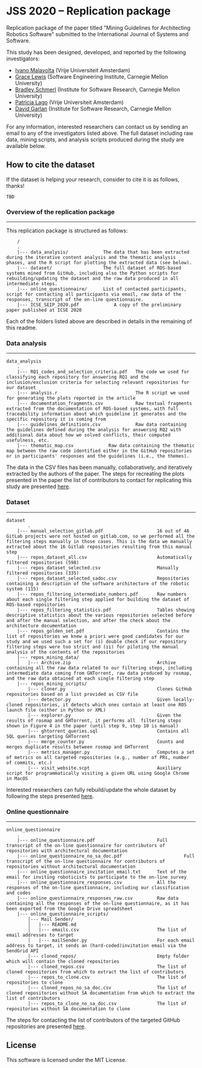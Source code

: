 # JSS 2020 – Replication package

Replication package of the paper titled "Mining Guidelines for Architecting Robotics Software" submitted to the International Journal of Systems and Software.

This study has been designed, developed, and reported by the following investigators:

- [Ivano Malavolta](https://www.ivanomalavolta.com) (Vrije Universiteit Amsterdam)
- [Grace Lewis](https://resources.sei.cmu.edu/library/author.cfm?authorID=4347) (Software Engineering Institute, Carnegie Mellon University)
- [Bradley Schmerl](http://www.cs.cmu.edu/~schmerl/) (Institute for Software Research, Carnegie Mellon University)
- [Patricia Lago](https://www.cs.vu.nl/~patricia/Patricia_Lago/Home.html) (Vrije Universiteit Amsterdam)
- [David Garlan](https://www.cs.cmu.edu/~garlan/) (Institute for Software Research, Carnegie Mellon University)

For any information, interested researchers can contact us by sending an email to any of the investigators listed above.
The full dataset including raw data, mining scripts, and analysis scripts produced during the study are available below.

## How to cite the dataset
If the dataset is helping your research, consider to cite it is as follows, thanks!

```
TBD
```

### Overview of the replication package
---

This replication package is structured as follows:

```
    /
    .
    |--- data_analysis/       		The data that has been extracted during the iterative content analysis and the thematic analysis phases, and the R script for plotting the extracted data (see below).
    |--- dataset/             		The full dataset of ROS-based systems mined from GitHub, including also the Python scripts for rebuilding/updating the dataset and the raw data produced in all intermediate steps.
    |--- online_questionnaire/   	List of contacted participants, script for contacting all participants via email, raw data of the responses, transcript of the on-line questionnaire.
    |--- ICSE_SEIP_2020.pdf             A copy of the preliminary paper published at ICSE 2020
```

Each of the folders listed above are described in details in the remaining of this readme.

### Data analysis
---
```
data_analysis
    .
    |--- RQ1_codes_and_selection_criteria.pdf   The code we used for classifying each repository for answering RQ1 and the inclusion/exclusion criteria for selecting relevant repositories for our dataset    
    |--- analysis.r                             The R script we used for generating the plots reported in the article
    |--- documentation_fragments.csv            Raw textual fragments extracted from the documentation of ROS-based systems, with full traceability information about which guideline it generates and the specific repository it is coming from
    |--- guidelines_definitions.csv             Raw data containing the guidelines defined during the analysis for answering RQ2 with additional data about how we solved conflicts, their computed usefulness, etc.
    |--- thematic_map.csv             Raw data containing the thematic map between the raw code identified either in the GitHub repositories or in participants' responses and the guidelines (i.e., the themes).
```
The data in the CSV files has been manually, collaboratively, and iteratively extracted by the authors of the paper. The steps for recreating the plots presented in the paper the list of contributors to contact for replicating this study are presented [here](./INSTALL.md). 

### Dataset
---
```
dataset
    	.
	|--- manual_selection_gitlab.pdf                    16 out of 46 GitLab projects were not hosted on gitlab.com, so we performed all the filtering steps manually in those cases. This is the data we manually extracted about the 16 Gitlab repositories resulting from this manual step
	|--- repos_dataset_all.csv                          Automatically filtered repositories (598)
	|--- repos_dataset_selected.csv                     Manually filtered repositories (335)
	|--- repos_dataset_selected_sadoc.csv               Repositories containing a description of the software architecture of the robotic system (115)
	|--- repos_filtering_intermediate_numbers.pdf       Raw numbers about each single filtering step applied for building the dataset of ROS-based repositories
	|--- repos_filtering_statistics.pdf                 Tables showing descriptive statistics about the various repositories selected before and after the manual selection, and after the check about the architecture documentation
	|--- repos_golden_set.pdf                           Contains the list of repositories we knew a priori were good candidates for our study and we used such a set for (i) double check if our repository filtering steps were too strict and (ii) for piloting the manual analysis of the contents of the repositories
	|--- repos_mining_data/                             
	│   |--- Archive.zip                                Archive containing all the raw data related to our filtering steps, including intermediate data coming from GHTorrent, raw data produced by rosmap, and the raw data obtained at each single filtering step
	|--- repos_mining_scripts/                              
	    |--- cloner.py                                  Clones GitHub repositories based on a list provided as CSV file
	    |--- detector.py                                Given locally-cloned repositories, it detects which ones contain at least one ROS launch file (either in Python or XML)
	    |--- explorer.py                                Given the results of rosmap and GHTorrent, it performs all  filtering steps shown in Figure 4 in the paper (until step 9, step 10 is manual)
	    |--- ghtorrent_queries.sql                      Contains all SQL queries targeting GHTorrent  
	    |--- merge_counter.py                           Counts and merges duplicate results between rosmap and GHTorrent
	    |--- metrics_manager.py                         Computes a set of metrics on all targeted repositories (e.g., number of PRs, number of commits, etc.)
	    |--- visit_website.scpt                         Auxiliary script for programmatically visiting a given URL using Google Chrome in MacOS
```

Interested researchers can fully rebuild/update the whole dataset by following the steps presented [here](./INSTALL.md).

### Online questionnaire
---
```
online_questionnaire
    .
    |--- online_questionnaire.pdf                       Full transcript of the on-line questionnaire for contributors of repositories with architectural documentation
    |--- online_questionnaire_no_sa_doc.pdf                       Full transcript of the on-line questionnaire for contributors of repositories without architectural documentation
	|--- online_questionnaire_invitation_email.txt      Text of the email for inviting roboticists to participate to the on-line survey
	|--- online_questionnaire_responses.csv             All the responses of the on-line questionnaire, including our classification and codes
	|--- online_questionnaire_responses_raw.csv         Raw data containing all the responses of the on-line questionnaire, as it has been exported from the Google Drive spreadsheet
	|--- online_questionnaire_scripts/                   
	    |--- Mail Sender/                               
	    │   |--- README.md                              
	    │   |--- emails.csv                             The list of email addresses to target
	    │   |--- mailSender.py                          For each email address to target, it sends an (hard-coded)invitation email via the SendGrid API
	    |--- cloned_repos/                              Empty folder which will contain the cloned repositories
	    |--- cloned_repos.csv                           The list of cloned repositories from which to extract the list of contributors
	    |--- repos_to_clone.csv                         The list of repositories to clone
	    |--- cloned_repos_no_sa_doc.csv                 The list of cloned repositories without SA documentation from which to extract the list of contributors
	    |--- repos_to_clone_no_sa_doc.csv               The list of repositories without SA documentation to clone
```

The steps for contacting the list of contributors of the targeted GitHub repositories are presented [here](./INSTALL.md). 

## License

This software is licensed under the MIT License.
